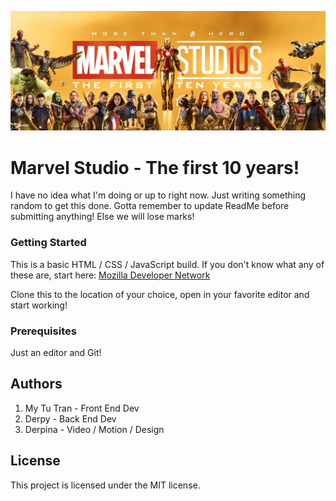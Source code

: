 ![Marvel Universe](Marvel-10-Years-Banner.jpg "10 years Banner")

# Marvel Studio - The first 10 years!

I have no idea what I'm doing or up to right now. Just writing something random to get this done. Gotta remember to update ReadMe before submitting anything! Else we will lose marks!


### Getting Started
This is a basic HTML / CSS / JavaScript build. If you don't know what any of these are, start here: [Mozilla Developer Network](https://developer.mozilla.org/en-US/)



Clone this to the location of your choice, open in your favorite editor and start working!

### Prerequisites
Just an editor and Git!

## Authors
1. My Tu Tran - Front End Dev
2. Derpy - Back End Dev
3. Derpina - Video / Motion / Design

## License
This project is licensed under the MIT license.